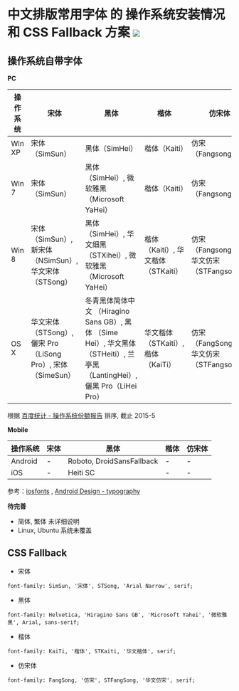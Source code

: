 # 中文排版常用字体 的 操作系统安装情况 和 CSS Fallback 方案 ![](https://img.shields.io/badge/release-no-red.svg?style=flat-square)


## 操作系统自带字体

**PC**

操作系统   | 宋体           | 黑体          | 楷体         | 仿宋体
--------- | ------------- | ------------ | ------------ | -------------
Win XP    | 宋体（SimSun）| 黑体（SimHei） | 楷体（Kaiti） | 仿宋（Fangsong）
Win 7     | 宋体（SimSun） | 黑体（SimHei）, 微软雅黑（Microsoft YaHei） | 楷体（Kaiti）| 仿宋（Fangsong）
Win 8     | 宋体（SimSun）, 新宋体（NSimSun）, 华文宋体（STSong）| 黑体（SimHei）, 华文细黑（STXihei）, 微软雅黑（Microsoft YaHei） | 楷体（Kaiti）, 华文楷体（STKaiti）| 仿宋（Fangsong）, 华文仿宋（STFangsong）
OS X      | 华文宋体（STSong）,儷宋 Pro（LiSong Pro）, 宋体 （SimeSun）| 冬青黑体简体中文 （Hiragino Sans GB）, 黑体 （Sime Hei）, 华文黑体（STHeiti）, 兰亭黑（LantingHei）, 儷黑 Pro（LiHei Pro） | 华文楷体（STKaiti）, 楷体（KaiTi）| 仿宋（FangSong）, 华文仿宋（STFangsong）

根据 [百度统计 - 操作系统份额报告](http://tongji.baidu.com/data/os) 排序, 截止 2015-5

**Mobile**

操作系统  | 宋体   | 黑体                       | 楷体         | 仿宋体
-------- | ----- | ------------------------- | ------------ | -------------
Android  | -     | Roboto, DroidSansFallback | -            | -
iOS      | -     | Heiti SC                  | -            | -


参考：[iosfonts](http://iosfonts.com/) , [Android Design - typography](http://developer.android.com/design/style/typography.html)


**待完善**

- 简体, 繁体 未详细说明
- Linux, Ubuntu 系统未覆盖

## CSS Fallback

- 宋体

```
font-family: SimSun, '宋体', STSong, 'Arial Narrow', serif;
```

- 黑体

```
font-family: Helvetica, 'Hiragino Sans GB', 'Microsoft Yahei', '微软雅黑', Arial, sans-serif;
```

- 楷体

```
font-family: KaiTi, '楷体', STKaiti, '华文楷体', serif;
```

- 仿宋体

```
font-family: FangSong, '仿宋', STFangSong, '华文仿宋', serif;
```

